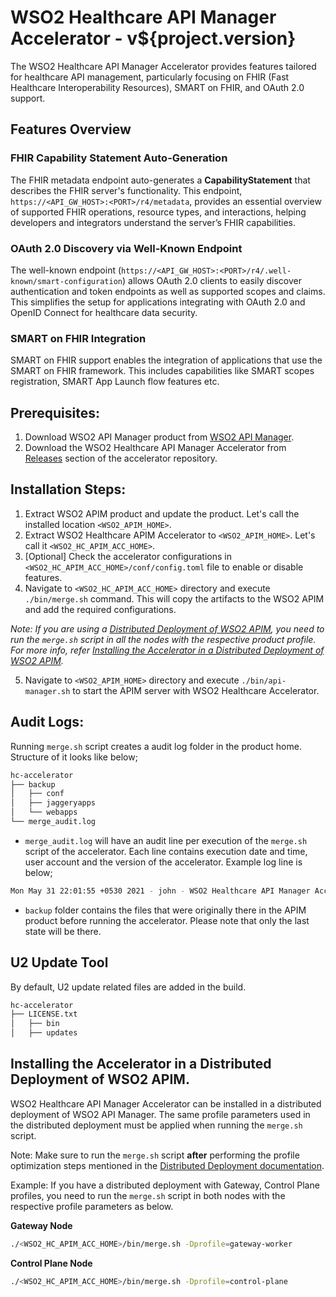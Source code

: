 # WSO2 Healthcare API Manager Accelerator - v${project.version}

The WSO2 Healthcare API Manager Accelerator provides features tailored for healthcare API management, particularly focusing on FHIR (Fast Healthcare Interoperability Resources), SMART on FHIR, and OAuth 2.0 support. 

## Features Overview

### FHIR Capability Statement Auto-Generation
  The FHIR metadata endpoint auto-generates a **CapabilityStatement** that describes the FHIR server's functionality. This endpoint, `https://<API_GW_HOST>:<PORT>/r4/metadata`, provides an essential overview of supported FHIR operations, resource types, and interactions, helping developers and integrators understand the server’s FHIR capabilities.

### OAuth 2.0 Discovery via Well-Known Endpoint
  The well-known endpoint (`https://<API_GW_HOST>:<PORT>/r4/.well-known/smart-configuration`) allows OAuth 2.0 clients to easily discover authentication and token endpoints as well as supported scopes and claims. This simplifies the setup for applications integrating with OAuth 2.0 and OpenID Connect for healthcare data security.

### SMART on FHIR Integration
  SMART on FHIR support enables the integration of applications that use the SMART on FHIR framework. This includes capabilities like SMART scopes registration, SMART App Launch flow features etc.

## Prerequisites:
1. Download WSO2 API Manager product from [WSO2 API Manager](https://apim.docs.wso2.com/en/latest/). 
2. Download the WSO2 Healthcare API Manager Accelerator from [Releases](https://github.com/wso2/healthcare-accelerator/releases) section of the accelerator repository.


## Installation Steps:
1. Extract WSO2 APIM product and update the product. Let's call the installed location `<WSO2_APIM_HOME>`.
2. Extract WSO2 Healthcare APIM Accelerator to `<WSO2_APIM_HOME>`. Let's call it `<WSO2_HC_APIM_ACC_HOME>`.
3. [Optional] Check the accelerator configurations in `<WSO2_HC_APIM_ACC_HOME>/conf/config.toml` file to enable or disable features.
4. Navigate to `<WSO2_HC_APIM_ACC_HOME>` directory and execute `./bin/merge.sh` command. This will copy the artifacts to the WSO2 APIM and add the required configurations.

*Note: If you are using a [Distributed Deployment of WSO2 APIM](https://apim.docs.wso2.com/en/4.3.0/install-and-setup/setup/distributed-deployment/deploying-wso2-api-m-in-a-distributed-setup/), 
you need to run the `merge.sh` script in all the nodes with the respective product profile. For more info, refer [Installing the Accelerator in a Distributed Deployment of WSO2 APIM](#installing-the-accelerator-in-a-distributed-deployment-of-wso2-apim).*

5. Navigate to `<WSO2_APIM_HOME>` directory and execute `./bin/api-manager.sh` to start the APIM server with WSO2 Healthcare Accelerator.

## Audit Logs:
Running `merge.sh` script creates a audit log folder in the product home. Structure of it looks like below;

```sh
hc-accelerator
├── backup
│   ├── conf
│   ├── jaggeryapps
│   └── webapps
└── merge_audit.log
```
- `merge_audit.log` will have an audit line per execution of the `merge.sh` script of the accelerator. Each line contains execution date and time, user account and the version of the accelerator. Example log line is below;
```sh
Mon May 31 22:01:55 +0530 2021 - john - WSO2 Healthcare API Manager Accelerator - v${project.version}
```
- `backup` folder contains the files that were originally there in the APIM product before running the accelerator. Please note that only the last state will be there. 

## U2 Update Tool
By default, U2 update related files are added in the build.
```sh
hc-accelerator
├── LICENSE.txt
│   ├── bin
│   ├── updates
```

## Installing the Accelerator in a Distributed Deployment of WSO2 APIM.
WSO2 Healthcare API Manager Accelerator can be installed in a distributed deployment of WSO2 API Manager. 
The same profile parameters used in the distributed deployment must be applied when running the `merge.sh` script.

Note: Make sure to run the `merge.sh` script **after** performing the profile optimization steps mentioned in the [Distributed Deployment documentation](https://apim.docs.wso2.com/en/4.3.0/install-and-setup/setup/distributed-deployment/product-profiles/#running-the-api-m-profiles).

Example: If you have a distributed deployment with Gateway, Control Plane profiles, you need to run the `merge.sh` script in both nodes with the respective profile parameters as below.

**Gateway Node**
```sh
./<WSO2_HC_APIM_ACC_HOME>/bin/merge.sh -Dprofile=gateway-worker
```

**Control Plane Node**
```sh
./<WSO2_HC_APIM_ACC_HOME>/bin/merge.sh -Dprofile=control-plane
```
